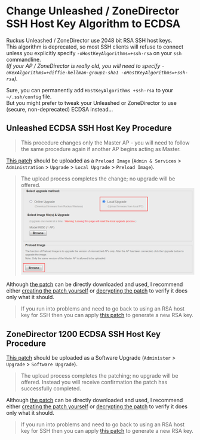 # Change Unleashed / ZoneDirector SSH Host Key Algorithm to ECDSA

Ruckus Unleashed / ZoneDirector use 2048 bit RSA SSH host keys.  
This algorithm is deprecated, so most SSH clients will refuse to connect unless you explicitly specify `-oHostKeyAlgorithms=+ssh-rsa` on your `ssh` commandline.  
_(If your AP / ZoneDirector is really old, you will need to specify `-oKexAlgorithms=+diffie-hellman-group1-sha1 -oHostKeyAlgorithms=+ssh-rsa`)._

Sure, you can permanently add `HostKeyAlgorithms +ssh-rsa` to your `~/.ssh/config` file.  
But you might prefer to tweak your Unleashed or ZoneDirector to use (secure, non-deprecated) ECDSA instead...

## Unleashed ECDSA SSH Host Key Procedure
> This procedure changes only the Master AP - you will need to follow the same procedure again if another AP begins acting as Master.  

[This patch](../images/unleashed.ecdsa.patch.dbg) should be uploaded as a `Preload Image` (`Admin & Services` > `Administration` > `Upgrade` > `Local Upgrade` > `Preload Image`).  
> The upload process completes the change; no upgrade will be offered.  
> ![](../images/Unleashed_Root_Shell.png)  

Although [the patch](../images/unleashed.ecdsa.patch.dbg) can be directly downloaded and used, I recommend either [creating the patch yourself](../Scripts/create_unleashed_ecdsa_patch.sh) or [decrypting the patch](DecryptRuckusBackups.md) to verify it does only what it should.

> If you run into problems and need to go back to using an RSA host key for SSH then you can apply [this patch](../images/unleashed.restore_rsa.patch.dbg) to generate a new RSA key.

## ZoneDirector 1200 ECDSA SSH Host Key Procedure

[This patch](../images/zd1200.ecdsa.patch.img) should be uploaded as a Software Upgrade (`Administer` > `Upgrade` > `Software Upgrade`).  
> The upload process completes the patching; no upgrade will be offered. Instead you will receive confirmation the patch has successfully completed.  

Although [the patch](../images/zd1200.ecdsa.patch.img) can be directly downloaded and used, I recommend either [creating the patch yourself](../Scripts/create_zd1200_ecdsa_patch.sh) or [decrypting the patch](DecryptRuckusBackups.md) to verify it does only what it should.

> If you run into problems and need to go back to using an RSA host key for SSH then you can apply [this patch](../images/zd1200.restore_rsa.patch.img) to generate a new RSA key.
